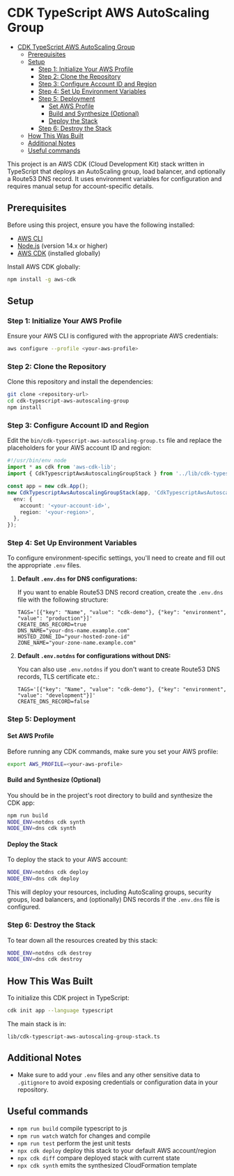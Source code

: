 # CDK TypeScript AWS AutoScaling Group

- [CDK TypeScript AWS AutoScaling Group](#cdk-typescript-aws-autoscaling-group)
  - [Prerequisites](#prerequisites)
  - [Setup](#setup)
    - [Step 1: Initialize Your AWS Profile](#step-1-initialize-your-aws-profile)
    - [Step 2: Clone the Repository](#step-2-clone-the-repository)
    - [Step 3: Configure Account ID and Region](#step-3-configure-account-id-and-region)
    - [Step 4: Set Up Environment Variables](#step-4-set-up-environment-variables)
    - [Step 5: Deployment](#step-5-deployment)
      - [Set AWS Profile](#set-aws-profile)
      - [Build and Synthesize (Optional)](#build-and-synthesize-optional)
      - [Deploy the Stack](#deploy-the-stack)
    - [Step 6: Destroy the Stack](#step-6-destroy-the-stack)
  - [How This Was Built](#how-this-was-built)
  - [Additional Notes](#additional-notes)
  - [Useful commands](#useful-commands)


This project is an AWS CDK (Cloud Development Kit) stack written in TypeScript that deploys an AutoScaling group, load balancer, and optionally a Route53 DNS record. It uses environment variables for configuration and requires manual setup for account-specific details.

## Prerequisites

Before using this project, ensure you have the following installed:

- [AWS CLI](https://docs.aws.amazon.com/cli/latest/userguide/install-cliv2.html)
- [Node.js](https://nodejs.org/en/download/) (version 14.x or higher)
- [AWS CDK](https://docs.aws.amazon.com/cdk/latest/guide/getting_started.html) (installed globally)

Install AWS CDK globally:

```bash
npm install -g aws-cdk
```

## Setup

### Step 1: Initialize Your AWS Profile

Ensure your AWS CLI is configured with the appropriate AWS credentials:

```bash
aws configure --profile <your-aws-profile>
```

### Step 2: Clone the Repository

Clone this repository and install the dependencies:

```bash
git clone <repository-url>
cd cdk-typescript-aws-autoscaling-group
npm install
```

### Step 3: Configure Account ID and Region

Edit the `bin/cdk-typescript-aws-autoscaling-group.ts` file and replace the placeholders for your AWS account ID and region:

```typescript
#!/usr/bin/env node
import * as cdk from 'aws-cdk-lib';
import { CdkTypescriptAwsAutoscalingGroupStack } from '../lib/cdk-typescript-aws-autoscaling-group-stack';

const app = new cdk.App();
new CdkTypescriptAwsAutoscalingGroupStack(app, 'CdkTypescriptAwsAutoscalingGroupStack', {
  env: {
    account: '<your-account-id>',
    region: '<your-region>',
  },
});
```

### Step 4: Set Up Environment Variables

To configure environment-specific settings, you'll need to create and fill out the appropriate `.env` files.

1. **Default `.env.dns` for DNS configurations:**

   If you want to enable Route53 DNS record creation, create the `.env.dns` file with the following structure:

   ```plaintext
   TAGS='[{"key": "Name", "value": "cdk-demo"}, {"key": "environment", "value": "production"}]'
   CREATE_DNS_RECORD=true
   DNS_NAME="your-dns-name.example.com"
   HOSTED_ZONE_ID="your-hosted-zone-id"
   ZONE_NAME="your-zone-name.example.com"
   ```

2. **Default `.env.notdns` for configurations without DNS:**

   You can also use `.env.notdns` if you don't want to create Route53 DNS records, TLS certificate etc.:

   ```plaintext
   TAGS='[{"key": "Name", "value": "cdk-demo"}, {"key": "environment", "value": "development"}]'
   CREATE_DNS_RECORD=false
   ```
   
### Step 5: Deployment

#### Set AWS Profile

Before running any CDK commands, make sure you set your AWS profile:

```bash
export AWS_PROFILE=<your-aws-profile>
```

#### Build and Synthesize (Optional)

You should be in the project's root directory to build and synthesize the CDK app:

```bash
npm run build
NODE_ENV=notdns cdk synth
NODE_ENV=dns cdk synth
```

#### Deploy the Stack

To deploy the stack to your AWS account:

```bash
NODE_ENV=notdns cdk deploy
NODE_ENV=dns cdk deploy
```

This will deploy your resources, including AutoScaling groups, security groups, load balancers, and (optionally) DNS records if the `.env.dns` file is configured.

### Step 6: Destroy the Stack

To tear down all the resources created by this stack:

```bash
NODE_ENV=notdns cdk destroy
NODE_ENV=dns cdk destroy
```

## How This Was Built

To initialize this CDK project in TypeScript:

```bash
cdk init app --language typescript
```

The main stack is in:

```
lib/cdk-typescript-aws-autoscaling-group-stack.ts
```

## Additional Notes

- Make sure to add your `.env` files and any other sensitive data to `.gitignore` to avoid exposing credentials or configuration data in your repository.

## Useful commands

* `npm run build`   compile typescript to js
* `npm run watch`   watch for changes and compile
* `npm run test`    perform the jest unit tests
* `npx cdk deploy`  deploy this stack to your default AWS account/region
* `npx cdk diff`    compare deployed stack with current state
* `npx cdk synth`   emits the synthesized CloudFormation template
